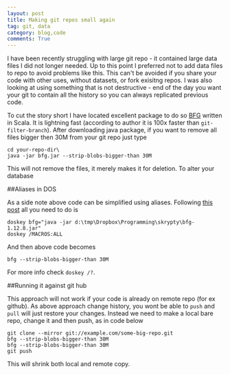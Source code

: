 ```yaml
---
layout: post
title: Making git repos small again
tag: git, data
category: blog,code
comments: True
---
```


I have been recently struggling with large git repo - it contained large data files I did not longer needed. Up to this point I preferred not to add data files to repo to avoid problems like this. This can't be avoided if you share your code with other uses, without datasets, or fork exisitng repos. I was also looking at using something that is not destructive - end of the day you want your git to contain all the history so you can always replicated previous code.

To cut the story short I have located excellent package to do so [BFG](https://rtyley.github.io/bfg-repo-cleaner/) written in Scala. It is  lightning fast (according to author it is 100x faster than `git-filter-branch`). After downloading java package, if you want to remove all files bigger then 30M from your git repo just type

```
cd your-repo-dir\
java -jar bfg.jar --strip-blobs-bigger-than 30M
```

This will not remove the files, it merely makes it for deletion. To alter your database

##Aliases in DOS

As a side note above code can be simplified using aliases. Following [this post](http://superuser.com/questions/560519/how-to-set-an-alias-in-windows-command-line) all you need to do is

```
doskey bfg="java -jar d:\tmp\Dropbox\Programming\skrypty\bfg-1.12.8.jar"
doskey /MACROS:ALL
```
And then above code becomes 

```
bfg --strip-blobs-bigger-than 30M
```

For more info check `doskey /?`.

##Running it against git hub

This approach will not work if your code is already on remote repo (for ex github). As above approach change history, you wont be able to `push` and `pull` will just restore your changes.
Instead we need to make a local bare repo, change it and then push, as in code below

```
git clone --mirror git://example.com/some-big-repo.git
bfg --strip-blobs-bigger-than 30M
bfg --strip-blobs-bigger-than 30M
git push
```

This will shrink both local and remote copy.
